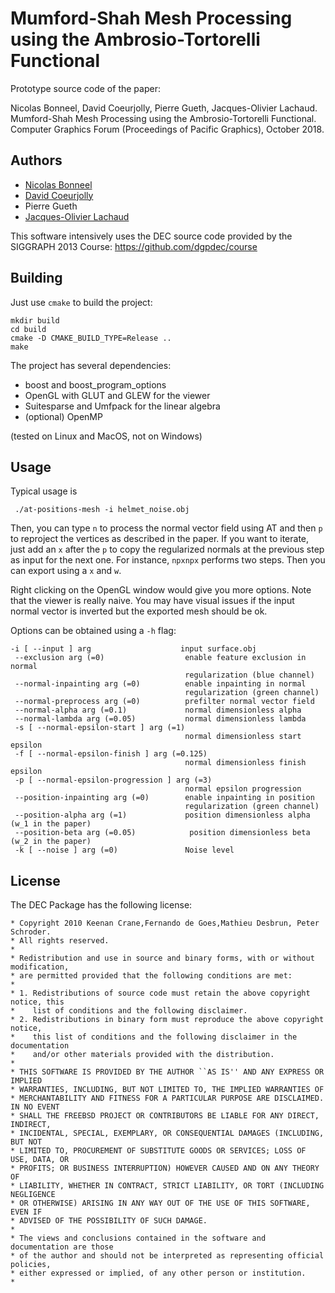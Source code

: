 # Mumford-Shah Mesh Processing using the Ambrosio-Tortorelli Functional


Prototype source code of the paper:

Nicolas Bonneel, David Coeurjolly, Pierre Gueth, Jacques-Olivier Lachaud. Mumford-Shah Mesh Processing using the Ambrosio-Tortorelli Functional. Computer Graphics Forum (Proceedings of Pacific Graphics), October 2018.




## Authors


* [Nicolas Bonneel](http://perso.liris.cnrs.fr/nicolas.bonneel)
* [David Coeurjolly](http://perso.liris.cnrs.fr/david.coeurjolly)
* Pierre Gueth
* [Jacques-Olivier Lachaud](http://www.lama.univ-savoie.fr/pagesmembres/lachaud/People/LACHAUD-JO/person.html)



This software intensively uses the DEC source code provided by the SIGGRAPH 2013 Course: https://github.com/dgpdec/course



## Building

Just use `cmake` to build the project:

    mkdir build
    cd build
    cmake -D CMAKE_BUILD_TYPE=Release ..
    make


The project has several dependencies:

- boost and boost_program_options
- OpenGL with GLUT and GLEW for the viewer
- Suitesparse and Umfpack for the linear algebra
- (optional) OpenMP

(tested on Linux and MacOS, not on Windows)

## Usage

Typical usage is

     ./at-positions-mesh -i helmet_noise.obj


Then, you can type `n` to process the normal vector field using AT and then `p` to reproject the vertices as described in the paper. If you want to iterate, just add an `x` after the `p` to copy the regularized normals at the previous step as input for the next one. For instance, `npxnpx` performs two steps. Then you can export using a `x` and `w`.

Right clicking on the OpenGL window would give you more options. Note that the viewer is really naive. You may have visual issues if the input normal vector is inverted but the exported mesh should be ok.

Options can be obtained using a `-h` flag:


```
-i [ --input ] arg                    input surface.obj
 --exclusion arg (=0)                  enable feature exclusion in normal
                                       regularization (blue channel)
 --normal-inpainting arg (=0)          enable inpainting in normal
                                       regularization (green channel)
 --normal-preprocess arg (=0)          prefilter normal vector field
 --normal-alpha arg (=0.1)             normal dimensionless alpha
 --normal-lambda arg (=0.05)           normal dimensionless lambda
 -s [ --normal-epsilon-start ] arg (=1)
                                       normal dimensionless start epsilon
 -f [ --normal-epsilon-finish ] arg (=0.125)
                                       normal dimensionless finish epsilon
 -p [ --normal-epsilon-progression ] arg (=3)
                                       normal epsilon progression
 --position-inpainting arg (=0)        enable inpainting in position
                                       regularization (green channel)
 --position-alpha arg (=1)             position dimensionless alpha (w_1 in the paper)
 --position-beta arg (=0.05)            position dimensionless beta (w_2 in the paper)
 -k [ --noise ] arg (=0)               Noise level
```


## License


The DEC Package has the following license:


``` 
* Copyright 2010 Keenan Crane,Fernando de Goes,Mathieu Desbrun, Peter Schroder.
* All rights reserved.
*
* Redistribution and use in source and binary forms, with or without modification,
* are permitted provided that the following conditions are met:
*
* 1. Redistributions of source code must retain the above copyright notice, this
*    list of conditions and the following disclaimer.
* 2. Redistributions in binary form must reproduce the above copyright notice,
*    this list of conditions and the following disclaimer in the documentation
*    and/or other materials provided with the distribution.
*
* THIS SOFTWARE IS PROVIDED BY THE AUTHOR ``AS IS'' AND ANY EXPRESS OR IMPLIED
* WARRANTIES, INCLUDING, BUT NOT LIMITED TO, THE IMPLIED WARRANTIES OF
* MERCHANTABILITY AND FITNESS FOR A PARTICULAR PURPOSE ARE DISCLAIMED. IN NO EVENT
* SHALL THE FREEBSD PROJECT OR CONTRIBUTORS BE LIABLE FOR ANY DIRECT, INDIRECT,
* INCIDENTAL, SPECIAL, EXEMPLARY, OR CONSEQUENTIAL DAMAGES (INCLUDING, BUT NOT
* LIMITED TO, PROCUREMENT OF SUBSTITUTE GOODS OR SERVICES; LOSS OF USE, DATA, OR
* PROFITS; OR BUSINESS INTERRUPTION) HOWEVER CAUSED AND ON ANY THEORY OF
* LIABILITY, WHETHER IN CONTRACT, STRICT LIABILITY, OR TORT (INCLUDING NEGLIGENCE
* OR OTHERWISE) ARISING IN ANY WAY OUT OF THE USE OF THIS SOFTWARE, EVEN IF
* ADVISED OF THE POSSIBILITY OF SUCH DAMAGE.
*
* The views and conclusions contained in the software and documentation are those
* of the author and should not be interpreted as representing official policies,
* either expressed or implied, of any other person or institution.
*
